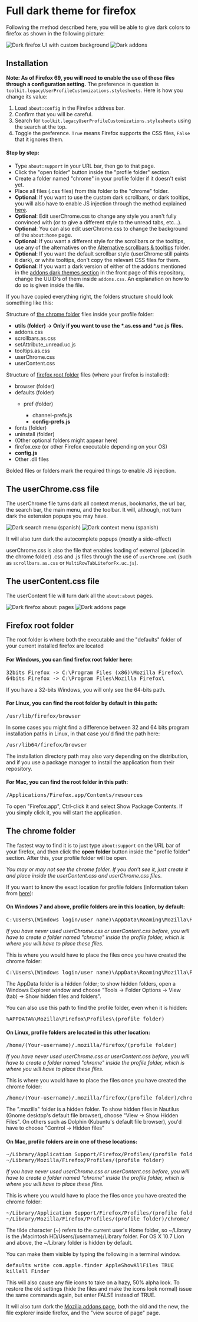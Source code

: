 <h1>Full dark theme for firefox</h1>
<p>Following the method described here, you will be able to give dark colors to firefox as shown in the following picture:</p>

<img src="https://i.imgur.com/zNKhEV6.png" title="Dark firefox UI with custom background" />

<img src="https://i.imgur.com/bEleqP7.png" title="Dark addons" />

<h2>Installation</h2>

<p><strong>Note: As of Firefox 69, you will need to enable the use of these files through a configuration setting.</strong> The preference in question is <code>toolkit.legacyUserProfileCustomizations.stylesheets</code>. Here is how you change its value:
<ol>
	<li>Load <code>about:config</code> in the Firefox address bar.</li>
    	<li>Confirm that you will be careful.</li>
    	<li>Search for <code>toolkit.legacyUserProfileCustomizations.stylesheets</code> using the search at the top.</li>
	<li>Toggle the preference. <code>True</code> means Firefox supports the CSS files, <code>False</code> that it ignores them.</li>
</ol>

<h4>Step by step:</h4>
<ul>
  <li>Type <code>about:support</code> in your URL bar, then go to that page.</li>
  <li>Click the "open folder" button inside the "profile folder" section.</li>
  <li>Create a folder named "chrome" in your profile folder if it doesn't exist yet.</li>
  <li>Place all files (.css files) from this folder to the "chrome" folder.</li>
  <li><b>Optional</b>: If you want to use the custom dark scrollbars, or dark tooltips, you will also have to enable JS injection through the method explained <a href="https://github.com/Izheil/Quantum-Nox-Firefox-Dark-Full-Theme/tree/master/Multirow%20and%20other%20functions/JS%20Loader">here</a>.</li>
  <li><b>Optional</b>: Edit userChrome.css to change any style you aren't fully convinced with (or to give a different style to the unread tabs, etc...).</li>
  <li><b>Optional</b>: You can also edit userChrome.css to change the background of the <code>about:home</code> page.</li>
  <li><b>Optional</b>: If you want a different style for the scrollbars or the tooltips, use any of the alternatives on the <a href="https://github.com/Izheil/Quantum-Nox-Firefox-Dark-Full-Theme/tree/master/Full%20dark%20theme/Alternative%20scrollbars%20%26%20tooltips">Alternative scrollbars & tooltips</a> folder.</li>
  <li><b>Optional</b>: If you want the default scrollbar style (userChrome still paints it dark), or white tooltips, don't copy the relevant CSS files for them.</li>
  <li><b>Optional</b>: If you want a dark version of either of the addons mentioned in the <a href="https://github.com/Izheil/Quantum-Nox-Firefox-Dark-Full-Theme#addon-dark-themes">addons dark themes section</a> in the front page of this repository, change the UUID's of them inside <code>addons.css</code>. An explanation on how to do so is given inside the file.</li>
</ul>

<p>If you have copied everything right, the folders structure should look something like this:</p>
<p>Structure of <a href="https://github.com/Izheil/Quantum-Nox-Firefox-Dark-Full-Theme/tree/master/Full%20dark%20theme#the-chrome-folder">the chrome folder</a> files inside your profile folder:</p>
<ul>
  <li><b>utils (folder) -> Only if you want to use the *.as.css and *.uc.js files.</b></li>
  <li>addons.css</li>
  <li>scrollbars.as.css</li>
  <li>setAttribute_unread.uc.js</li>
  <li>tooltips.as.css</li>
  <li>userChrome.css</li>
  <li>userContent.css</li>
</ul>

<p>Structure of <a href="https://github.com/Izheil/Quantum-Nox-Firefox-Dark-Full-Theme/tree/master/Full%20dark%20theme#Firefox-root-folder">firefox root folder</a> files (where your firefox is installed):</p>
<ul>
  <li>browser (folder)</li>
  <li>defaults (folder)</li>
  <ul>
    <li>pref (folder)</li>
    <ul>
      <li>channel-prefs.js</li>
      <li><b>config-prefs.js</b></li>
    </ul>
  </ul>
  <li>fonts (folder)</li>
  <li>uninstall (folder)</li>
  <li>(Other optional folders might appear here)</li>
  <li>firefox.exe (or other Firefox executable depending on your OS)</li>
  <li><b>config.js</b></li>
  <li>Other .dll files</li>
</ul>

<p>Bolded files or folders mark the required things to enable JS injection.</p>

<h2>The userChrome.css file</h2>

<p>The userChrome file turns dark all context menus, bookmarks, the url bar, the search bar, the main menu, and the toolbar. 
It will, although, not turn dark the extension popups you may have. <p>
<img src="https://i.imgur.com/wWjBcqz.png" title="Dark search menu (spanish)" />
<img src="https://i.imgur.com/7zj3SSq.png" title="Dark context menu (spanish)" />
<p>It will also turn dark the autocomplete popups (mostly a side-effect)</p>
<p>userChrome.css is also the file that enables loading of external (placed in the chrome folder) .css and .js files through the use of <code>userChrome.xml</code> (such as <code>scrollbars.as.css</code> or <code>MultiRowTabLiteforFx.uc.js</code>).</p>

<h2>The userContent.css file</h2>

<p>The userContent file will turn dark all the <code>about:about</code> pages.</p>
<img src="https://i.imgur.com/mKWPUSk.png" title="Dark firefox about: pages" />
<img src="https://i.imgur.com/97ebC1x.png" title="Dark addons page" />

<h2>Firefox root folder</h2>
<p>The root folder is where both the executable and the "defaults" folder of your current installed firefox are located</p>
<h4>For Windows, you can find firefox root folder here:</h4>

<pre>32bits Firefox -> C:\Program Files (x86)\Mozilla Firefox\
64bits Firefox -> C:\Program Files\Mozilla Firefox\</pre>

<p>If you have a 32-bits Windows, you will only see the 64-bits path.</p>

<h4>For Linux, you can find the root folder by default in this path:</h4>

<pre>/usr/lib/firefox/browser</pre>

<p>In some cases you might find a difference between 32 and 64 bits program installation paths in Linux, in that case you'd find the path here:</p> 

<pre>/usr/lib64/firefox/browser</pre>

<p>The installation directory path may also vary depending on the distribution, and if you use a package manager to install the application from their repository.</p>

<h4>For Mac, you can find the root folder in this path:</h4>

<pre>/Applications/Firefox.app/Contents/resources</pre>

<p>To open "Firefox.app", Ctrl-click it and select Show Package Contents. If you simply click it, you will start the application.</p>

<h2>The chrome folder</h2>
<p>The fastest way to find it is to just type <code>about:support</code> on the URL bar of your firefox, and then click the <b>open folder</b> button inside the "profile folder" section. After this, your profile folder will be open.</p>

<p><i>You may or may not see the chrome folder. If you don't see it, just create it and place inside the userContent.css and userChrome.css files.</i></p>

<p>If you want to know the exact location for profile folders (information taken from <a href="http://kb.mozillazine.org/Profile_folder_-_Firefox">here</a>):</p>

<h4>On Windows 7 and above, profile folders are in this location, by default:</h4>

<pre>C:\Users\(Windows login/user name)\AppData\Roaming\Mozilla\Firefox\Profiles\(profile folder)</pre>

<p><i>If you have never used userChrome.css or userContent.css before, you will have to create a folder named "chrome" inside the profile folder, which is where you will have to place these files.</i></p>

<p>This is where you would have to place the files once you have created the chrome folder:</p>

<pre>C:\Users\(Windows login/user name)\AppData\Roaming\Mozilla\Firefox\Profiles\(profile folder)\chrome\</pre>
  
<p>The AppData folder is a hidden folder; to show hidden folders, open a Windows Explorer window and choose "Tools → Folder Options → View (tab) → Show hidden files and folders".</p>

<p>You can also use this path to find the profile folder, even when it is hidden:</p>

<pre>%APPDATA%\Mozilla\Firefox\Profiles\(profile folder)</pre>

<h4>On Linux, profile folders are located in this other location:</h4>

<pre>/home/(Your-username)/.mozilla/firefox/(profile folder)</pre>

<p><i>If you have never used userChrome.css or userContent.css before, you will have to create a folder named "chrome" inside the profile folder, which is where you will have to place these files.</i></p>

<p>This is where you would have to place the files once you have created the chrome folder:</p>

<pre>/home/(Your-username)/.mozilla/firefox/(profile folder)/chrome/</pre>

<p>The ".mozilla" folder is a hidden folder. To show hidden files in Nautilus (Gnome desktop's default file browser), choose "View -> Show Hidden Files". On others such as Dolphin (Kubuntu's default file browser), you'd have to choose "Control -> Hidden files"</p>

<h4>On Mac, profile folders are in one of these locations:</h4>

<pre>~/Library/Application Support/Firefox/Profiles/(profile folder)
~/Library/Mozilla/Firefox/Profiles/(profile folder)</pre>

<p><i>If you have never used userChrome.css or userContent.css before, you will have to create a folder named "chrome" inside the profile folder, which is where you will have to place these files.</i></p>

<p>This is where you would have to place the files once you have created the chrome folder:</p>

<pre>~/Library/Application Support/Firefox/Profiles/(profile folder)/chrome
~/Library/Mozilla/Firefox/Profiles/(profile folder)/chrome/</pre>

<p>The tilde character (~) refers to the current user's Home folder, so ~/Library is the /Macintosh HD/Users/(username)/Library folder. For OS X 10.7 Lion and above, the ~/Library folder is hidden by default.</p>

<p>You can make them visible by typing the following in a terminal window.</p>
<pre>defaults write com.apple.finder AppleShowAllFiles TRUE
killall Finder</pre>
<p>This will also cause any file icons to take on a hazy, 50% alpha look. To restore the old settings (hide the files and make the icons look normal) issue the same commands again, but enter FALSE instead of TRUE.<p>

<p>It will also turn dark the <a href="https://addons.mozilla.org">Mozilla addons page</a>, both the old and the new, the file explorer inside firefox, and the "view source of page" page.</p>
